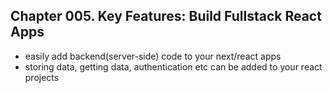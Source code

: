 
## Chapter 005. Key Features: Build Fullstack React Apps

* easily add backend(server-side) code to your next/react apps
* storing data, getting data, authentication etc can be added to your react projects
